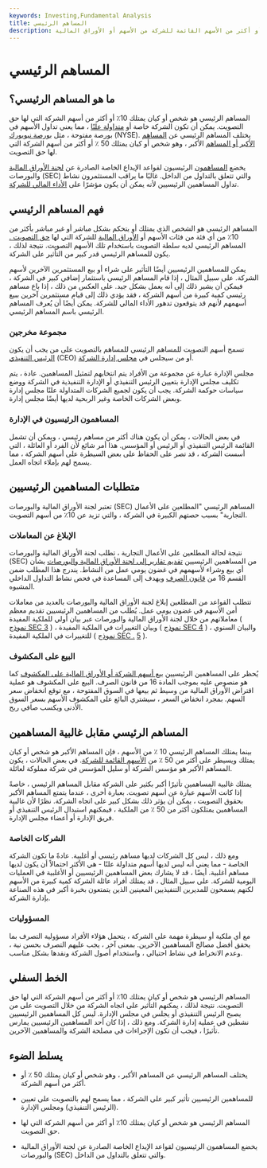 ```yaml
---
keywords: Investing,Fundamental Analysis
title: المساهم الرئيسي
description: المساهم الرئيسي هو شخص أو كيان يمتلك 10 ٪ أو أكثر من الأسهم القائمة للشركة من الأسهم أو الأوراق المالية.
---
```


# المساهم الرئيسي
## ما هو المساهم الرئيسي؟

المساهم الرئيسي هو شخص أو كيان يمتلك 10٪ أو أكثر من أسهم الشركة التي لها حق التصويت. يمكن أن تكون الشركة خاصة أو [متداولة علنًا](/publiccompany) ، مما يعني تداول الأسهم في بورصة مفتوحة ، مثل [بورصة نيويورك](/nyse) (NYSE). يختلف المساهم الرئيسي عن [المساهم الأكبر أو المساهم](/majorityshareholder) الأكبر ، وهو شخص أو كيان يمتلك 50 ٪ أو أكثر من أسهم الشركة التي لها حق التصويت.

يخضع [المساهمون](/shareholder) الرئيسيون لقواعد الإيداع الخاصة الصادرة عن [لجنة الأوراق المالية](/sec) والبورصات (SEC) والتي تتعلق بالتداول من الداخل. غالبًا ما يراقب المستثمرون نشاط تداول المساهمين الرئيسيين لأنه يمكن أن يكون مؤشرًا على [الأداء المالي للشركة](/financialperformance).

## فهم المساهم الرئيسي

المساهم الرئيسي هو الشخص الذي يمتلك أو يتحكم بشكل مباشر أو غير مباشر بأكثر من 10٪ من أي فئة من فئات الأسهم أو [الأوراق المالية](/votingshares) للشركة التي لها [حق التصويت .](/votingshares) المساهم الرئيسي لديه سلطة التصويت باستخدام تلك الأسهم التصويت. نتيجة لذلك ، يكون للمساهم الرئيسي قدر كبير من التأثير على الشركة.

يمكن للمساهمين الرئيسيين أيضًا التأثير على شراء أو بيع المستثمرين الآخرين لأسهم الشركة. على سبيل المثال ، إذا قام المساهم الرئيسي باستثمار إضافي كبير في الشركة ، فيمكن أن يشير ذلك إلى أنه يعمل بشكل جيد. على العكس من ذلك ، إذا باع مساهم رئيسي كمية كبيرة من أسهم الشركة ، فقد يؤدي ذلك إلى قيام مستثمرين آخرين ببيع أسهمهم لأنهم قد يتوقعون تدهور الأداء المالي للشركة. يمكن أيضًا أن يُعرف المساهم الرئيسي باسم المساهم الرئيسي.

### مجموعة مخرجين

تسمح أسهم التصويت للمساهم الرئيسي للمساهم بالتصويت على من يجب أن يكون [الرئيس التنفيذي](/ceo) (CEO) أو من سيجلس في [مجلس إدارة الشركة](/boardoftrustees).

مجلس الإدارة عبارة عن مجموعة من الأفراد يتم انتخابهم لتمثيل المساهمين. عادة ، يتم تكليف مجلس الإدارة بتعيين الرئيس التنفيذي أو الإدارة التنفيذية في الشركة ووضع سياسات حوكمة الشركة. يجب أن يكون لجميع الشركات المتداولة علنًا مجلس إدارة وبعض الشركات الخاصة وغير الربحية لديها أيضًا مجلس إدارة.

### المساهمون الرئيسيون في الإدارة

في بعض الحالات ، يمكن أن يكون هناك أكثر من مساهم رئيسي ، ويمكن أن تشمل القائمة الرئيس التنفيذي أو الرئيس أو المؤسس. هذا أمر شائع لأن الفرد أو العائلة ، التي أسست الشركة ، قد تصر على الحفاظ على بعض السيطرة على أسهم الشركة ، مما يسمح لهم بإملاء اتجاه العمل.

## متطلبات المساهمين الرئيسيين

تعتبر لجنة الأوراق المالية والبورصات (SEC) المساهم الرئيسي "المطلعين على الأعمال التجارية" بسبب حصتهم الكبيرة في الشركة ، والتي تزيد عن 10٪ من أسهم التصويت.

### الإبلاغ عن المعاملات

نتيجة لحالة المطلعين على الأعمال التجارية ، تطلب لجنة الأوراق المالية والبورصات (SEC) من المساهمين الرئيسيين [تقديم تقارير إلى لجنة الأوراق المالية والبورصات](/incumbencycertificate) بشأن أي بيع وشراء لأسهمهم في غضون يومي عمل من النشاط. يندرج هذا المطلب ضمن القسم 16 من [قانون الصرف](/seact1934) ويهدف إلى المساعدة في فحص نشاط التداول الداخلي المشبوه.

تتطلب القواعد من المطلعين إبلاغ لجنة الأوراق المالية والبورصات بالعديد من معاملات أمن الأسهم في غضون يومي عمل. يُطلب من المساهمين الرئيسيين تقديم معظم معاملاتهم من خلال لجنة الأوراق المالية والبورصات عبر بيان أولي للملكية المفيدة ( [نموذج SEC 3](/form3) ) ، وبيان التغييرات في الملكية المفيدة ( [نموذج SEC 4](/form4) ) ، والبيان السنوي للتغييرات في الملكية المفيدة ( [نموذج SEC .](/form5) [5](/form5) ).

### البيع على المكشوف

يُحظر على المساهمين الرئيسيين [بيع أسهم الشركة أو الأوراق المالية على المكشوف](/shortselling) كما هو منصوص عليه بموجب المادة 16 من قانون الصرف. البيع على المكشوف هو عملية اقتراض الأوراق المالية من وسيط ثم بيعها في السوق المفتوحة ، مع توقع انخفاض سعر السهم. بمجرد انخفاض السعر ، سيشتري البائع على المكشوف الأسهم بسعر السوق الأدنى ويكسب صافي ربح.

## المساهم الرئيسي مقابل غالبية المساهمين

بينما يمتلك المساهم الرئيسي 10 ٪ من الأسهم ، فإن المساهم الأكبر هو شخص أو كيان يمتلك ويسيطر على أكثر من 50 ٪ من [الأسهم القائمة للشركة](/outstandingshares). في بعض الحالات ، يكون المساهم الأكبر هو مؤسس الشركة أو سليل المؤسس في شركة مملوكة لعائلة.

يمتلك غالبية المساهمين تأثيرًا أكبر بكثير على الشركة مقابل المساهم الرئيسي ، خاصةً إذا كانت الأسهم عبارة عن أسهم تصويت. بعبارة أخرى ، عندما يتمتع المساهم الأكبر بحقوق التصويت ، يمكن أن يؤثر ذلك بشكل كبير على اتجاه الشركة. نظرًا لأن غالبية المساهمين يمتلكون أكثر من 50 ٪ من الملكية ، فيمكنهم استبدال الرئيس التنفيذي أو فريق الإدارة أو أعضاء مجلس الإدارة.

### الشركات الخاصة

ومع ذلك ، ليس كل الشركات لديها مساهم رئيسي أو أغلبية. عادةً ما تكون الشركة الخاصة - مما يعني أنه ليس لديها أسهم متداولة علنًا - هي الأكثر احتمالاً أن يكون لديها مساهم أغلبية. أيضًا ، قد لا يشارك بعض المساهمين الرئيسيين أو الأغلبية في العمليات اليومية للشركة. على سبيل المثال ، قد يمتلك أفراد عائلة الشركة كمية كبيرة من الأسهم لكنهم يسمحون للمديرين التنفيذيين المعينين الذين يتمتعون بخبرة أكبر في هذه الصناعة بإدارة الشركة.

### المسؤوليات

مع أي ملكية أو سيطرة مهمة على الشركة ، يتحمل هؤلاء الأفراد مسؤولية التصرف بما يحقق أفضل مصالح المساهمين الآخرين. بمعنى آخر ، يجب عليهم التصرف بحسن نية ، وعدم الانخراط في نشاط احتيالي ، واستخدام أصول الشركة ونقدها بشكل مناسب.

## الخط السفلي

المساهم الرئيسي هو شخص أو كيان يمتلك 10٪ أو أكثر من أسهم الشركة التي لها حق التصويت. نتيجة لذلك ، يمكنهم التأثير على اتجاه الشركة من خلال التصويت على من يصبح الرئيس التنفيذي أو يجلس في مجلس الإدارة. ليس كل المساهمين الرئيسيين نشطين في عملية إدارة الشركة. ومع ذلك ، إذا كان أحد المساهمين الرئيسيين يمارس تأثيرًا ، فيجب أن تكون الإجراءات في مصلحة الشركة والمساهمين الآخرين.

## يسلط الضوء

- يختلف المساهم الرئيسي عن المساهم الأكبر ، وهو شخص أو كيان يمتلك 50 ٪ أو أكثر من أسهم الشركة.

- للمساهمين الرئيسيين تأثير كبير على الشركة ، مما يسمح لهم بالتصويت على تعيين (الرئيس التنفيذي) ومجلس الإدارة.

- المساهم الرئيسي هو شخص أو كيان يمتلك 10٪ أو أكثر من أسهم الشركة التي لها حق التصويت.

- يخضع المساهمون الرئيسيون لقواعد الإيداع الخاصة الصادرة عن لجنة الأوراق المالية والبورصات (SEC) والتي تتعلق بالتداول من الداخل.

